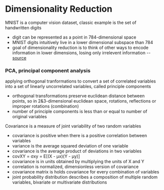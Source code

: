 # Dimensionality Reduction
MNIST is a computer vision dataset, classic example is the set of handwritten digits
- digit can be represented as a point in 784-dimensional space
- MNIST digits intuitively live in a lower dimensional subspace than 784
- goal of dimensionality reduction is to think of other ways to encode information in lower dimensions, losing only irrelevent information -- [source](http://colah.github.io/posts/2014-10-Visualizing-MNIST/)

### PCA, principal component analysis
applying orthogonal tranformations to convert a set of correlated variables into a set of linearly uncorrelated variables, called principle components
- orthogonal transformations preserve euclidean distance between points, so in 2&3-dimensional euclidean space, rotations, reflections or improper rotations (combination)
- number of principle components is less than or equal to number of original variables

Covariance is a measure of joint variability of two random variables
- covariance is positive when there is a positive correlation between variables
- variance is the average squared deviation of one variable
- covariance is the average product of deviations in two variables
- covXY = &sigma;xy = E[(X - &mu;x)(Y - &mu;y)]
- covariance is in units obtained by multiplying the units of X and Y
- correlation is normalized, dimensionless version of covariance
- covariance matrix is holds covariance for every combination of variables
- joint probability distribution describes a composition of multiple random variables, bivariate or multivariate distributions
